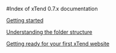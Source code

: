 #Index of xTend 0.7.x documentation  

[Getting started](/en/latest/0.7.x/Getting%20started/)  

[Understanding the folder structure](/en/latest/0.7.x/Understanding%20the%20folder%20structure/)

[Getting ready for your first xTend website](/en/latest/0.7.x/Getting%20ready/)
